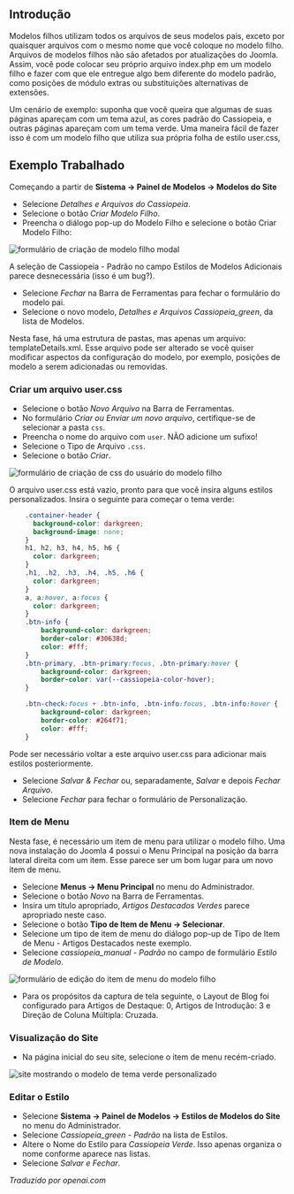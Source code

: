 <!-- Filename: J4.x:Child_Templates / Display title: Templates Filhos -->

## Introdução

Modelos filhos utilizam todos os arquivos de seus modelos pais, exceto por quaisquer arquivos com o mesmo nome que você coloque no modelo filho. Arquivos de modelos filhos não são afetados por atualizações do Joomla. Assim, você pode colocar seu próprio arquivo index.php em um modelo filho e fazer com que ele entregue algo bem diferente do modelo padrão, como posições de módulo extras ou substituições alternativas de extensões.

Um cenário de exemplo: suponha que você queira que algumas de suas páginas apareçam com um tema azul, as cores padrão do Cassiopeia, e outras páginas apareçam com um tema verde. Uma maneira fácil de fazer isso é com um modelo filho que utiliza sua própria folha de estilo user.css,

## Exemplo Trabalhado

Começando a partir de **Sistema → Painel de Modelos → Modelos do Site**

- Selecione *Detalhes e Arquivos do Cassiopeia*.
- Selecione o botão *Criar Modelo Filho*.
- Preencha o diálogo pop-up do Modelo Filho e selecione o botão Criar
  Modelo Filho:

![formulário de criação de modelo filho modal](../../../en/images/templates/child-templates-create-green.png)

A seleção de Cassiopeia - Padrão no campo Estilos de Modelos Adicionais
parece desnecessária (isso é um bug?).

- Selecione *Fechar* na Barra de Ferramentas para fechar o formulário do modelo pai.
- Selecione o novo modelo, *Detalhes e Arquivos Cassiopeia_green*, da lista de Modelos.

Nesta fase, há uma estrutura de pastas, mas apenas um arquivo:
templateDetails.xml. Esse arquivo pode ser alterado se você quiser modificar
aspectos da configuração do modelo, por exemplo, posições de modelo a serem
adicionadas ou removidas.

### Criar um arquivo user.css

- Selecione o botão *Novo Arquivo* na Barra de Ferramentas.
- No formulário *Criar ou Enviar um novo arquivo*, certifique-se de selecionar a
  pasta `css`.
- Preencha o nome do arquivo com `user`. NÃO adicione um sufixo!
- Selecione o Tipo de Arquivo `.css`.
- Selecione o botão *Criar*.

![formulário de criação de css do usuário do modelo filho](../../../en/images/templates/child-templates-create-green-user-css.png)

O arquivo user.css está vazio, pronto para que você insira alguns estilos personalizados.
Insira o seguinte para começar o tema verde:
```css
    .container-header {
      background-color: darkgreen;
      background-image: none;
    }
    h1, h2, h3, h4, h5, h6 {
      color: darkgreen;
    }
    .h1, .h2, .h3, .h4, .h5, .h6 {
      color: darkgreen;
    }
    a, a:hover, a:focus {
      color: darkgreen;
    }
    .btn-info {
        background-color: darkgreen;
        border-color: #30638d;
        color: #fff;
    }
    .btn-primary, .btn-primary:focus, .btn-primary:hover {
        background-color: darkgreen;
        border-color: var(--cassiopeia-color-hover);
    }

    .btn-check:focus + .btn-info, .btn-info:focus, .btn-info:hover {
        background-color: darkgreen;
        border-color: #264f71;
        color: #fff;
    }
```
Pode ser necessário voltar a este arquivo user.css para adicionar mais estilos
posteriormente.

- Selecione *Salvar & Fechar* ou, separadamente, *Salvar* e depois *Fechar Arquivo*.
- Selecione *Fechar* para fechar o formulário de Personalização.

### Item de Menu

Nesta fase, é necessário um item de menu para utilizar o modelo filho. Uma
nova instalação do Joomla 4 possui o Menu Principal na posição da barra lateral
direita com um item. Esse parece ser um bom lugar para um novo item de menu.

- Selecione **Menus → Menu Principal** no menu do Administrador.
- Selecione o botão *Novo* na Barra de Ferramentas.
- Insira um título apropriado, *Artigos Destacados Verdes* parece
  apropriado neste caso.
- Selecione o botão **Tipo de Item de Menu → Selecionar**.
- Selecione um tipo de item de menu do diálogo pop-up de Tipo de Item de Menu -
  Artigos Destacados neste exemplo.
- Selecione *cassiopeia_manual - Padrão* no campo de formulário *Estilo de Modelo*.

![formulário de edição do item de menu do modelo filho](../../../en/images/templates/child-templates-create-green-menu-item.png)

- Para os propósitos da captura de tela seguinte, o Layout de Blog foi
  configurado para Artigos de Destaque: 0, Artigos de Introdução: 3 e
  Direção de Coluna Múltipla: Cruzada.

### Visualização do Site

- Na página inicial do seu site, selecione o item de menu recém-criado.

![site mostrando o modelo de tema verde personalizado](../../../en/images/templates/child-templates-green-site-result.png)

### Editar o Estilo

- Selecione **Sistema → Painel de Modelos → Estilos de Modelos do Site**
  no menu do Administrador.
- Selecione *Cassiopeia_green - Padrão* na lista de Estilos.
- Altere o Nome do Estilo para *Cassiopeia Verde*. Isso apenas organiza o
  nome conforme aparece nas listas.
- Selecione *Salvar e Fechar*.

*Traduzido por openai.com*

